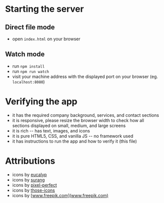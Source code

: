# Starting the server
## Direct file mode
- open `index.html` on your browser

## Watch mode
- run `npm install`
- run `npm run watch`
- visit your machine address with the displayed port on your browser (eg. `localhost:8080`)

# Verifying the app
- it has the required company background, services, and contact sections
- it is responsive, please resize the browser width to check how all sections displayed on small, medium, and large screens
- it is rich -- has text, images, and icons
- it is pure HTML5, CSS, and vanilla JS -- no framework used
- it has instructions to run the app and how to verify it (this file)

# Attributions
- icons by [eucalyp](https://www.flaticon.com/authors/eucalyp)
- icons by [surang](https://www.flaticon.com/authors/surang)
- icons by [pixel-perfect](https://www.flaticon.com/authors/pixel-perfect)
- icons by [those-icons](https://www.flaticon.com/authors/those-icons)
- icons by [www.freepik.com](www.freepik.com)
